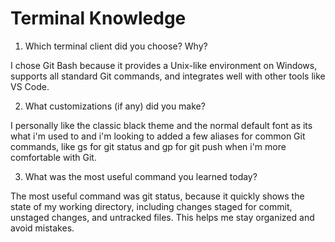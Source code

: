 # Terminal Knowledge

1. Which terminal client did you choose? Why?

I chose Git Bash because it provides a Unix-like environment on Windows,
supports all standard Git commands, and integrates well with other tools like VS
Code.

2. What customizations (if any) did you make?

I personally like the classic black theme and the normal default font as its
what i'm used to and i'm looking to added a few aliases for common Git commands,
like gs for git status and gp for git push when i'm more comfortable with Git.

3. What was the most useful command you learned today?

The most useful command was git status, because it quickly shows the state of my
working directory, including changes staged for commit, unstaged changes, and
untracked files. This helps me stay organized and avoid mistakes.
